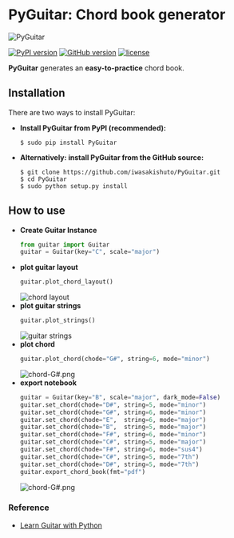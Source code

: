 # PyGuitar: Chord book generator

![PyGuitar](https://github.com/iwasakishuto/PyGuitar/blob/master/image/pyguitar.png?raw=true)

[![PyPI version](https://badge.fury.io/py/PyGuitar.svg)](https://pypi.org/project/PyGuitar/)
[![GitHub version](https://badge.fury.io/gh/iwasakishuto%2FPyGuitar.svg)](https://github.com/iwasakishuto/PyGuitar)
[![license](https://img.shields.io/github/license/mashape/apistatus.svg?maxAge=2592000)](https://github.com/iwasakishuto/PyGuitar/blob/gh-pages/LICENSE)

**PyGuitar** generates an **easy-to-practice** chord book.

## Installation

There are two ways to install PyGuitar:

- **Install PyGuitar from PyPI (recommended):**
    ```
    $ sudo pip install PyGuitar
    ```
- **Alternatively: install PyGuitar from the GitHub source:**
    ```
    $ git clone https://github.com/iwasakishuto/PyGuitar.git
    $ cd PyGuitar
    $ sudo python setup.py install
    ```

## How to use

- **Create Guitar Instance**
    ```python
    from guitar import Guitar
    guitar = Guitar(key="C", scale="major")
    ```
- **plot guitar layout**
    ```python
    guitar.plot_chord_layout()
    ```
    ![chord layout](https://github.com/iwasakishuto/PyGuitar/blob/master/image/chord-layout.png?raw=true)
- **plot guitar strings**
  ```python
  guitar.plot_strings()
  ```
  ![guitar strings](https://github.com/iwasakishuto/PyGuitar/blob/master/image/guitar-strings.png?raw=true)
- **plot chord**
  ```python
  guitar.plot_chord(chode="G#", string=6, mode="minor")
  ```
  ![chord-G#.png](https://github.com/iwasakishuto/PyGuitar/blob/master/image/chord-sample.png?raw=true)
- **export notebook**
  ```python
  guitar = Guitar(key="B", scale="major", dark_mode=False)
  guitar.set_chord(chode="D#", string=5, mode="minor")
  guitar.set_chord(chode="G#", string=6, mode="minor")
  guitar.set_chord(chode="E",  string=6, mode="major")
  guitar.set_chord(chode="B",  string=5, mode="major")
  guitar.set_chord(chode="F#", string=6, mode="minor")
  guitar.set_chord(chode="C#", string=5, mode="major")
  guitar.set_chord(chode="F#", string=6, mode="sus4")
  guitar.set_chord(chode="C#", string=5, mode="7th")
  guitar.set_chord(chode="D#", string=5, mode="7th")
  guitar.export_chord_book(fmt="pdf")
  ```
  ![chord-G#.png](https://github.com/iwasakishuto/PyGuitar/blob/master/image/chordbook-sample.png?raw=true)

### Reference

- [Learn Guitar with Python](https://medium.com/better-programming/how-to-learn-guitar-with-python-978a1896a47)
